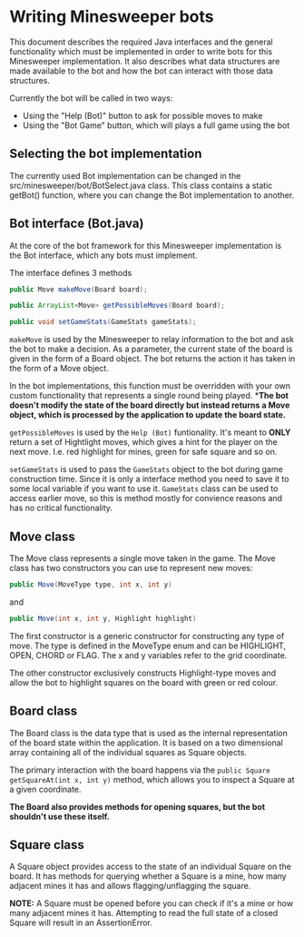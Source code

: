 # Writing Minesweeper bots

This document describes the required Java interfaces and the general functionality
which must be implemented in order to write bots for this Minesweeper implementation.
It also describes what data structures are made available to the bot and how the
bot can interact with those data structures.

Currently the bot will be called in two ways:
- Using the "Help (Bot)" button to ask for possible moves to make
- Using the "Bot Game" button, which will plays a full game using the bot

## Selecting the bot implementation

The currently used Bot implementation can be changed in the src/minesweeper/bot/BotSelect.java
class. This class contains a static getBot() function, where you can change the
Bot implementation to another.

## Bot interface (Bot.java)

At the core of the bot framework for this Minesweeper implementation is the Bot interface,
which any bots must implement.

The interface defines 3 methods 
```java
public Move makeMove(Board board);

public ArrayList<Move> getPossibleMoves(Board board);

public void setGameStats(GameStats gameStats); 
```
``makeMove`` is used by the Minesweeper to relay information to the bot and ask the bot to make
a decision. As a parameter, the current state of the board is given in the form of a
Board object. The bot returns the action it has taken in the form of a Move object.

In the bot implementations, this function must be overridden with your own custom
functionality that represents a single round being played. ***The bot doesn't modify the
state of the board directly but instead returns a Move object, which is processed
by the application to update the board state.**

``getPossibleMoves`` is used by the ``Help (Bot)`` funtionality. It's meant to **ONLY** return a set of Hightlight moves, 
which gives a hint for the player on the next move. I.e. red highlight for mines, green for safe square and so on.

``setGameStats`` is used to pass the ``GameStats`` object to the bot during game construction time. 
Since it is only a interface method you need to save it to some local variable if you want to use it.
``GameStats`` class can be used to access earlier move, so this is method mostly for convience reasons and has no critical functionality.

## Move class

The Move class represents a single move taken in the game. The Move class has two
constructors you can use to represent new moves:
```java
public Move(MoveType type, int x, int y)
```
and
```java
public Move(int x, int y, Highlight highlight)
```

The first constructor is a generic constructor for constructing any type of move.
The type is defined in the MoveType enum and can be HIGHLIGHT, OPEN, CHORD or FLAG.
The x and y variables refer to the grid coordinate.

The other constructor exclusively constructs Highlight-type moves and allow the bot
to highlight squares on the board with green or red colour.

## Board class

The Board class is the data type that is used as the internal representation of the
board state within the application. It is based on a two dimensional array containing
all of the individual squares as Square objects.

The primary interaction with the board happens via the ```public Square getSquareAt(int x, int y)```
method, which allows you to inspect a Square at a given coordinate.

**The Board also provides methods for opening squares, but the bot shouldn't use these itself.**

## Square class

A Square object provides access to the state of an individual Square on the board.
It has methods for querying whether a Square is a mine, how many adjacent mines it has
and allows flagging/unflagging the square.

**NOTE:** A Square must be opened before you can check if it's a mine or how many adjacent
mines it has. Attempting to read the full state of a closed Square will result in an
AssertionError.
